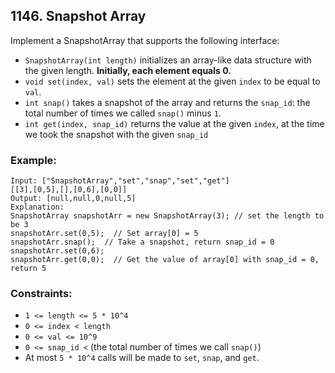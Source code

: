 ## 1146. Snapshot Array

Implement a SnapshotArray that supports the following interface:

* ```SnapshotArray(int length)``` initializes an array-like data structure with the given length. **Initially, each element equals 0.**
* ```void set(index, val)``` sets the element at the given ```index``` to be equal to ```val```.
* ```int snap()``` takes a snapshot of the array and returns the ```snap_id```: the total number of times we called ```snap()``` minus ```1```.
* ```int get(index, snap_id)``` returns the value at the given ```index```, at the time we took the snapshot with the given ```snap_id```


### Example:
```
Input: ["SnapshotArray","set","snap","set","get"]
[[3],[0,5],[],[0,6],[0,0]]
Output: [null,null,0,null,5]
Explanation:
SnapshotArray snapshotArr = new SnapshotArray(3); // set the length to be 3
snapshotArr.set(0,5);  // Set array[0] = 5
snapshotArr.snap();  // Take a snapshot, return snap_id = 0
snapshotArr.set(0,6);
snapshotArr.get(0,0);  // Get the value of array[0] with snap_id = 0, return 5
```

### Constraints:

* ```1 <= length <= 5 * 10^4```
* ```0 <= index < length```
* ```0 <= val <= 10^9```
* ```0 <= snap_id <``` (the total number of times we call ```snap()```)
* At most ```5 * 10^4``` calls will be made to ```set```, ```snap```, and ```get```.